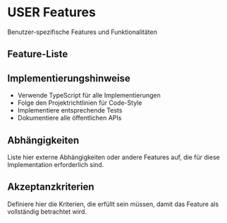 # USER Features

Benutzer-spezifische Features und Funktionalitäten

## Feature-Liste



## Implementierungshinweise

- Verwende TypeScript für alle Implementierungen
- Folge den Projektrichtlinien für Code-Style
- Implementiere entsprechende Tests
- Dokumentiere alle öffentlichen APIs

## Abhängigkeiten

Liste hier externe Abhängigkeiten oder andere Features auf, die für diese Implementation erforderlich sind.

## Akzeptanzkriterien

Definiere hier die Kriterien, die erfüllt sein müssen, damit das Feature als vollständig betrachtet wird.
